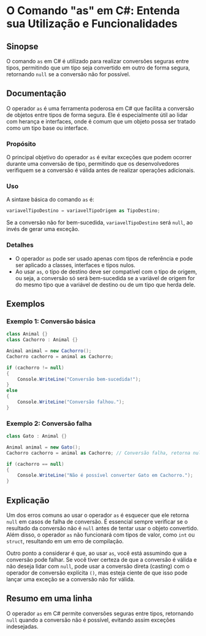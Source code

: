 <!--
Meta Description: # O Comando "as" em C#: Entenda sua Utilização e Funcionalidades ## Sinopse O comando `as` em C# é utilizado para realizar conversões seguras entre ti...
Meta Keywords: conversão, que, cachorro, null, animal
-->

# O Comando "as" em C#: Entenda sua Utilização e Funcionalidades

## Sinopse
O comando `as` em C# é utilizado para realizar conversões seguras entre tipos, permitindo que um tipo seja convertido em outro de forma segura, retornando `null` se a conversão não for possível.

## Documentação
O operador `as` é uma ferramenta poderosa em C# que facilita a conversão de objetos entre tipos de forma segura. Ele é especialmente útil ao lidar com herança e interfaces, onde é comum que um objeto possa ser tratado como um tipo base ou interface.

### Propósito
O principal objetivo do operador `as` é evitar exceções que podem ocorrer durante uma conversão de tipo, permitindo que os desenvolvedores verifiquem se a conversão é válida antes de realizar operações adicionais.

### Uso
A sintaxe básica do comando `as` é:
```csharp
variavelTipoDestino = variavelTipoOrigem as TipoDestino;
```
Se a conversão não for bem-sucedida, `variavelTipoDestino` será `null`, ao invés de gerar uma exceção.

### Detalhes
- O operador `as` pode ser usado apenas com tipos de referência e pode ser aplicado a classes, interfaces e tipos nulos.
- Ao usar `as`, o tipo de destino deve ser compatível com o tipo de origem, ou seja, a conversão só será bem-sucedida se a variável de origem for do mesmo tipo que a variável de destino ou de um tipo que herda dele.

## Exemplos

### Exemplo 1: Conversão básica
```csharp
class Animal {}
class Cachorro : Animal {}

Animal animal = new Cachorro();
Cachorro cachorro = animal as Cachorro;

if (cachorro != null)
{
    Console.WriteLine("Conversão bem-sucedida!");
}
else
{
    Console.WriteLine("Conversão falhou.");
}
```

### Exemplo 2: Conversão falha
```csharp
class Gato : Animal {}

Animal animal = new Gato();
Cachorro cachorro = animal as Cachorro; // Conversão falha, retorna null

if (cachorro == null)
{
    Console.WriteLine("Não é possível converter Gato em Cachorro.");
}
```

## Explicação
Um dos erros comuns ao usar o operador `as` é esquecer que ele retorna `null` em casos de falha de conversão. É essencial sempre verificar se o resultado da conversão não é `null` antes de tentar usar o objeto convertido. Além disso, o operador `as` não funcionará com tipos de valor, como `int` ou `struct`, resultando em um erro de compilação.

Outro ponto a considerar é que, ao usar `as`, você está assumindo que a conversão pode falhar. Se você tiver certeza de que a conversão é válida e não deseja lidar com `null`, pode usar a conversão direta (casting) com o operador de conversão explícita `()`, mas esteja ciente de que isso pode lançar uma exceção se a conversão não for válida.

## Resumo em uma linha
O operador `as` em C# permite conversões seguras entre tipos, retornando `null` quando a conversão não é possível, evitando assim exceções indesejadas.